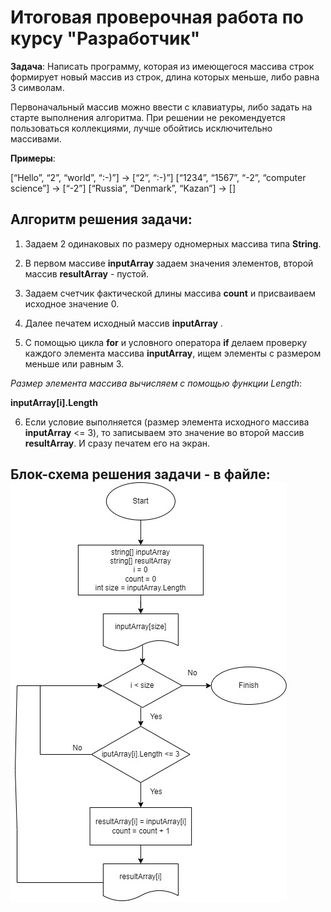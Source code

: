 # Итоговая проверочная работа по курсу "**Разработчик**"

**Задача**: Написать программу, которая из имеющегося массива строк формирует новый массив из строк, длина которых меньше, либо равна 3 символам. 

Первоначальный массив можно ввести с клавиатуры, либо задать на старте выполнения алгоритма. При решении не рекомендуется пользоваться коллекциями, лучше обойтись исключительно массивами.

**Примеры**:

[“Hello”, “2”, “world”, “:-)”] → [“2”, “:-)”]
[“1234”, “1567”, “-2”, “computer science”] → [“-2”]
[“Russia”, “Denmark”, “Kazan”] → []

## Алгоритм решения задачи:

1.  Задаем 2 одинаковых по размеру одномерных массива типа **String**.

2.  В первом массиве **inputArray** задаем значения элементов, второй массив **resultArray** - пустой.

3.  Задаем счетчик фактической длины массива **count** и присваиваем исходное значение 0. 

4. Далее печатем исходный массив **inputArray** .

5. С помощью цикла **for** и условного оператора **if** делаем проверку каждого элемента массива **inputArray**, ищем элементы с размером меньше или равным 3.

*Размер элемента массива вычисляем с помощью функции Length*:

**inputArray[i].Length**

6. Если условие выполняется (размер элемента исходного массива **inputArray** <= 3), то записываем это значение во второй массив **resultArray**. И сразу печатем его на экран.


## Блок-схема решения задачи - в файле: ![блок-схема решения](diagram_final_task.jpg)